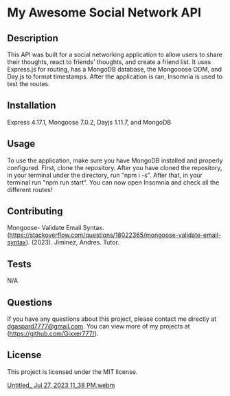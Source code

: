 # My Awesome Social Network API

## Description
This API was built for a social networking application to allow users to share their thoughts, react to friends' thoughts, and create a friend list. It uses Express.js for routing, has a MongoDB database, the Mongooose ODM, and Day.js to format timestamps. After the application is ran, Insomnia is used to test the routes.

## Installation
Express 4.17.1, Mongoose 7.0.2, Dayjs 1.11.7, and MongoDB

## Usage
To use the application, make sure you have MongoDB installed and properly configured. First, clone the repository. After you have cloned the repository, in your terminal under the directory, run "npm i -s". After that, in your terminal run "npm run start". You can now open Insomnia and check all the different routes!

## Contributing
Mongoose- Validate Email Syntax. (https://stackoverflow.com/questions/18022365/mongoose-validate-email-syntax). (2023).
Jiminez, Andres. Tutor.

## Tests
N/A

## Questions
If you have any questions about this project, please contact me directly at dgaspard7777@gmail.com. You can view more of my projects at (https://github.com/Gixxer777/).

## License
This project is licensed under the MIT license.

[Untitled_ Jul 27, 2023 11_38 PM.webm](https://github.com/Gixxer777/my-awesome-social-network-api/assets/127446403/018290bb-1821-441c-bfa3-46b11d438338)


